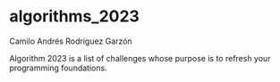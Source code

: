 # algorithms_2023
 
Camilo Andrés Rodríguez Garzón

Algorithm 2023 is a list of challenges whose purpose is to refresh your programming foundations.
